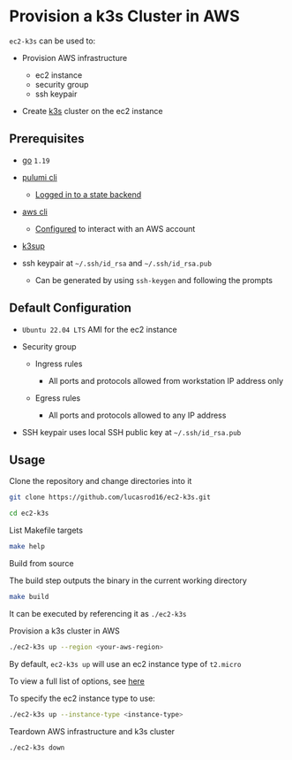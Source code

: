 # Provision a k3s Cluster in AWS

`ec2-k3s` can be used to:

- Provision AWS infrastructure
  - ec2 instance
  - security group
  - ssh keypair

- Create [k3s](https://docs.k3s.io/) cluster on the ec2 instance

## Prerequisites

- [go](https://go.dev/doc/install) `1.19`

- [pulumi cli](https://www.pulumi.com/docs/get-started/install/)
  - [Logged in to a state backend](https://www.pulumi.com/docs/intro/concepts/state/#logging-into-and-out-of-state-backends)

- [aws cli](https://docs.aws.amazon.com/cli/latest/userguide/getting-started-install.html)
  - [Configured](https://docs.aws.amazon.com/cli/latest/userguide/cli-configure-quickstart.html) to interact with an AWS account

- [k3sup](https://github.com/alexellis/k3sup)

- ssh keypair at `~/.ssh/id_rsa` and `~/.ssh/id_rsa.pub`
  - Can be generated by using `ssh-keygen` and following the prompts

## Default Configuration

- `Ubuntu 22.04 LTS` AMI for the ec2 instance

- Security group

  - Ingress rules
  
    - All ports and protocols allowed from workstation IP address only

  - Egress rules

    - All ports and protocols allowed to any IP address

- SSH keypair uses local SSH public key at `~/.ssh/id_rsa.pub`

## Usage

Clone the repository and change directories into it

```bash
git clone https://github.com/lucasrod16/ec2-k3s.git

cd ec2-k3s
```

List Makefile targets

```bash
make help
```

Build from source

The build step outputs the binary in the current working directory

```bash
make build
```

It can be executed by referencing it as `./ec2-k3s`

Provision a k3s cluster in AWS

```bash
./ec2-k3s up --region <your-aws-region>
```

By default, `ec2-k3s up` will use an ec2 instance type of `t2.micro`

To view a full list of options, see [here](https://aws.amazon.com/ec2/instance-types/)

To specify the ec2 instance type to use:

```bash
./ec2-k3s up --instance-type <instance-type>
```

Teardown AWS infrastructure and k3s cluster

```bash
./ec2-k3s down
```
